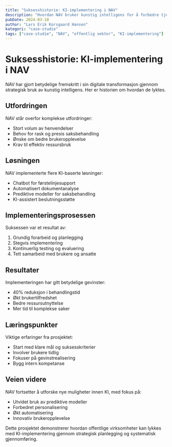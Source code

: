 ```yaml
---
title: "Suksesshistorie: KI-implementering i NAV"
description: "Hvordan NAV bruker kunstig intelligens for å forbedre tjenester og effektivisere arbeidsprosesser"
pubDate: 2024-03-18
author: "Lars Erik Korsgaard Hansen"
kategori: "case-studie"
tags: ["case-studie", "NAV", "offentlig sektor", "KI-implementering"]
---
```


# Suksesshistorie: KI-implementering i NAV

NAV har gjort betydelige fremskritt i sin digitale transformasjon gjennom strategisk bruk av kunstig intelligens. Her er historien om hvordan de lyktes.

## Utfordringen

NAV står overfor komplekse utfordringer:

- Stort volum av henvendelser
- Behov for rask og presis saksbehandling
- Ønske om bedre brukeropplevelse
- Krav til effektiv ressursbruk

## Løsningen

NAV implementerte flere KI-baserte løsninger:

- Chatbot for førstelinjesupport
- Automatisert dokumentanalyse
- Prediktive modeller for saksbehandling
- KI-assistert beslutningsstøtte

## Implementeringsprosessen

Suksessen var et resultat av:

1. Grundig forarbeid og planlegging
2. Stegvis implementering
3. Kontinuerlig testing og evaluering
4. Tett samarbeid med brukere og ansatte

## Resultater

Implementeringen har gitt betydelige gevinster:

- 40% reduksjon i behandlingstid
- Økt brukertilfredshet
- Bedre ressursutnyttelse
- Mer tid til komplekse saker

## Læringspunkter

Viktige erfaringer fra prosjektet:

- Start med klare mål og suksesskriterier
- Involver brukere tidlig
- Fokuser på gevinstrealisering
- Bygg intern kompetanse

## Veien videre

NAV fortsetter å utforske nye muligheter innen KI, med fokus på:

- Utvidet bruk av prediktive modeller
- Forbedret personalisering
- Økt automatisering
- Innovativ brukeropplevelse

Dette prosjektet demonstrerer hvordan offentlige virksomheter kan lykkes med KI-implementering gjennom strategisk planlegging og systematisk gjennomføring.

